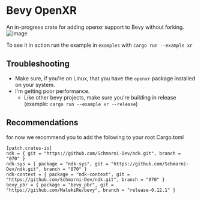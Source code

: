 # Bevy OpenXR

An in-progress crate for adding openxr support to Bevy without forking. 
![image](https://github.com/awtterpip/bevy_openxr/assets/50841145/aa01fde4-7915-49b9-b486-ff61ce6d57a9)

To see it in action run the example in `examples` with `cargo run --example xr`

## Troubleshooting

- Make sure, if you're on Linux, that you have the `openxr` package installed on your system.
- I'm getting poor performance.
    - Like other bevy projects, make sure you're building in release (example: `cargo run --example xr --release`)

## Recommendations

for now we recommend you to add the folowing to your root Cargo.toml
```
[patch.crates-io]
ndk = { git = "https://github.com/Schmarni-Dev/ndk.git", branch = "070" }
ndk-sys = { package = "ndk-sys", git = "https://github.com/Schmarni-Dev/ndk.git", branch = "070" }
ndk-context = { package = "ndk-context", git = "https://github.com/Schmarni-Dev/ndk.git", branch = "070" }
bevy_pbr = { package = "bevy_pbr", git = "https://github.com/MalekiRe/bevy", branch = "release-0.12.1" }
```
